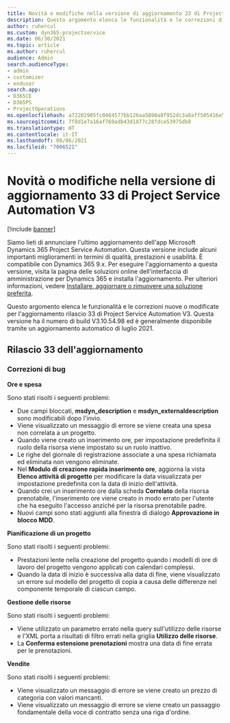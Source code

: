 ```yaml
---
title: Novità o modifiche nella versione di aggiornamento 33 di Project Service Automation V3
description: Questo argomento elenca le funzionalità e le correzioni disponibili nella versione di aggiornamento 33 di Project Service Automation V3.
author: ruhercul
ms.custom: dyn365-projectservice
ms.date: 06/30/2021
ms.topic: article
ms.author: ruhercul
audience: Admin
search.audienceType:
- admin
- customizer
- enduser
search.app:
- D365CE
- D365PS
- ProjectOperations
ms.openlocfilehash: a72202905fc0464577bb126aa5890a8f952dc3a8aff505416e535b42b53df7db
ms.sourcegitcommit: 7f8d1e7a16af769adb43d1877c28fdce53975db8
ms.translationtype: HT
ms.contentlocale: it-IT
ms.lasthandoff: 08/06/2021
ms.locfileid: "7006521"
---
```

# <a name="whats-new-or-changed-in-project-service-automation-update-release-33-v3"></a>Novità o modifiche nella versione di aggiornamento 33 di Project Service Automation V3

[!include [banner](../includes/psa-now-project-operations.md)]

Siamo lieti di annunciare l'ultimo aggiornamento dell'app Microsoft Dynamics 365 Project Service Automation. Questa versione include alcuni importanti miglioramenti in termini di qualità, prestazioni e usabilità. È compatibile con Dynamics 365 9.x. Per eseguire l'aggiornamento a questa versione, visita la pagina delle soluzioni online dell'interfaccia di amministrazione per Dynamics 365 e installa l'aggiornamento. Per ulteriori informazioni, vedere [Installare, aggiornare o rimuovere una soluzione preferita](/power-platform/admin/install-remove-preferred-solution).

Questo argomento elenca le funzionalità e le correzioni nuove o modificate per l'aggiornamento rilascio 33 di Project Service Automation V3. Questa versione ha il numero di build V3.10.54.98 ed è generalmente disponibile tramite un aggiornamento automatico di luglio 2021.

## <a name="update-release-33"></a>Rilascio 33 dell'aggiornamento

### <a name="bug-fixes"></a>Correzioni di bug

**Ore e spesa**

Sono stati risolti i seguenti problemi:

- Due campi bloccati, **msdyn_description** e **msdyn_externaldescription** sono modificabili dopo l'invio.
- Viene visualizzato un messaggio di errore se viene creata una spesa non correlata a un progetto.
- Quando viene creato un inserimento ore, per impostazione predefinita il ruolo della risorsa viene impostato su un ruolo inattivo.
- Le righe del giornale di registrazione associate a una spesa richiamata ed eliminata non vengono eliminate.
- Nel **Modulo di creazione rapida inserimento ore**, aggiorna la vista **Elenco attività di progetto** per modificare la data visualizzata per impostazione predefinita con la data di inizio dell'attività.
- Quando crei un inserimento ore dalla scheda **Correlato** della risorsa prenotabile, l'inserimento ore viene creato in modo errato per l'utente che ha eseguito l'accesso anziché per la risorsa prenotabile padre.
- Nuovi campi sono stati aggiunti alla finestra di dialogo **Approvazione in blocco MDD**.

**Pianificazione di un progetto**

Sono stati risolti i seguenti problemi:
- Prestazioni lente nella creazione del progetto quando i modelli di ore di lavoro del progetto vengono applicati con calendari complessi.
- Quando la data di inizio è successiva alla data di fine, viene visualizzato un errore sul modello del progetto di copia a causa delle differenze nel componente temporale di ciascun campo.

**Gestione delle risorse**

Sono stati risolti i seguenti problemi:
- Viene utilizzato un parametro errato nella query sull'utilizzo delle risorse e l'XML porta a risultati di filtro errati nella griglia **Utilizzo delle risorse**.
- La **Conferma estensione prenotazioni** mostra una data di fine errata per le prenotazioni.

**Vendite**

Sono stati risolti i seguenti problemi:
- Viene visualizzato un messaggio di errore se viene creato un prezzo di categoria con valori mancanti.
- Viene visualizzato un messaggio di errore se viene creato un passaggio fondamentale della voce di contratto senza una riga d'ordine.
